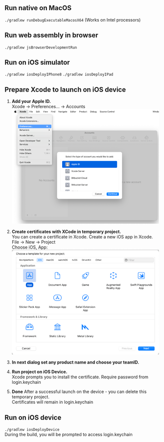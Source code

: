 ## Run native on MacOS
  `./gradlew runDebugExecutableMacosX64` (Works on Intel processors)

## Run web assembly in browser
  `./gradlew jsBrowserDevelopmentRun`

## Run on iOS simulator
  `./gradlew iosDeployIPhone8`
  `./gradlew iosDeployIPad`

## Prepare Xcode to launch on iOS device
1) **Add your Apple ID.**  
Xcode -> Preferences... -> Accounts  
![apple-id.png](apple-id.png)  

2) **Create certificates with XCode in temporary project.**  
You can create a certificate in Xcode. Create a new iOS app in Xcode.  
File -> New -> Project  
Choose iOS, App:  
![ios-app.png](ios-app.png)  

3) **In next dialog set any product name and choose your teamID.**  

4) **Run project on iOS Device.**  
Xcode prompts you to install the certificate. Require password from login.keychain  

5) **Done**
After a successful launch on the device - you can delete this temporary project.  
Certificates will remain in login.keychain  

## Run on iOS device
`./gradlew iosDeployDevice`  
During the build, you will be prompted to access login.keychain  

